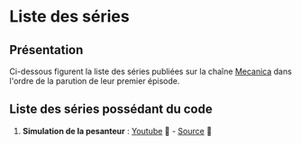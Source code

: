 # Liste des séries

## Présentation

Ci-dessous figurent la liste des séries publiées sur la chaîne [Mecanica](https://www.youtube.com/c/MecanicaScience) dans l'ordre de la parution de leur premier épisode.

## Liste des séries possédant du code
  1. **Simulation de la pesanteur** : [Youtube](https://www.youtube.com/playlist?list=PL_WaeX49cNxlMdOAalVT3WzpQeEdCOivH) :movie_camera:   -   [Source](https://github.com/xam4lor/Mecanica/tree/master/Series/1_Simulation_de_la_pesanteur) :file_folder:

